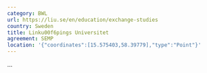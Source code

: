 ```yaml
---
category: BWL
url: https://liu.se/en/education/exchange-studies
country: Sweden
title: Linku00f6pings Universitet
agreement: SEMP
location: '{"coordinates":[15.575403,58.39779],"type":"Point"}'
---
```

...